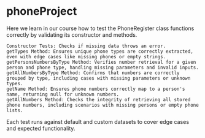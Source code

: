 # phoneProject

Here we learn in our course how to test the PhoneRegister class functions correctly by validating its constructor and methods.

    Constructor Tests: Checks if missing data throws an error.
    getTypes Method: Ensures unique phone types are correctly extracted, even with edge cases like missing phones or empty strings.
    getPersonsNumbersByType Method: Verifies number retrieval for a given person and phone type, handling missing parameters and invalid inputs.
    getAllNumbersByType Method: Confirms that numbers are correctly grouped by type, including cases with missing parameters or unknown types.
    getName Method: Ensures phone numbers correctly map to a person's name, returning null for unknown numbers.
    getAllNumbers Method: Checks the integrity of retrieving all stored phone numbers, including scenarios with missing persons or empty phone lists.

Each test runs against default and custom datasets to cover edge cases and expected functionality.
